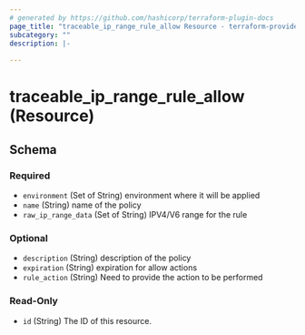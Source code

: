 ```yaml
---
# generated by https://github.com/hashicorp/terraform-plugin-docs
page_title: "traceable_ip_range_rule_allow Resource - terraform-provider-traceable"
subcategory: ""
description: |-
  
---
```


# traceable_ip_range_rule_allow (Resource)





<!-- schema generated by tfplugindocs -->
## Schema

### Required

- `environment` (Set of String) environment where it will be applied
- `name` (String) name of the policy
- `raw_ip_range_data` (Set of String) IPV4/V6 range for the rule

### Optional

- `description` (String) description of the policy
- `expiration` (String) expiration for allow actions
- `rule_action` (String) Need to provide the action to be performed

### Read-Only

- `id` (String) The ID of this resource.

